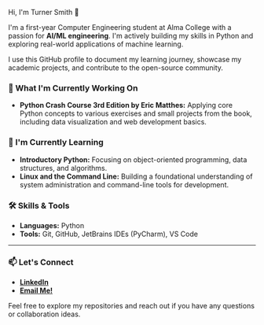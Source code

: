 Hi, I'm Turner Smith 👋

I'm a first-year Computer Engineering student at Alma College with a passion for **AI/ML engineering**. I'm actively building my skills in Python and exploring real-world applications of machine learning.

I use this GitHub profile to document my learning journey, showcase my academic projects, and contribute to the open-source community.

### 🔭 What I'm Currently Working On

* **Python Crash Course 3rd Edition by Eric Matthes:** Applying core Python concepts to various exercises and small projects from the book, including data visualization and web development basics.

### 🌱 I'm Currently Learning

* **Introductory Python:** Focusing on object-oriented programming, data structures, and algorithms.
* **Linux and the Command Line:** Building a foundational understanding of system administration and command-line tools for development.

### 🛠️ Skills & Tools

* **Languages:** Python
* **Tools:** Git, GitHub, JetBrains IDEs (PyCharm), VS Code

---

### 📫 Let's Connect

* [**LinkedIn**](https://www.linkedin.com/in/turner-smith-a49a33381/)
* [**Email Me!**](mailto:smith1ta@alma.edu)

Feel free to explore my repositories and reach out if you have any questions or collaboration ideas.
